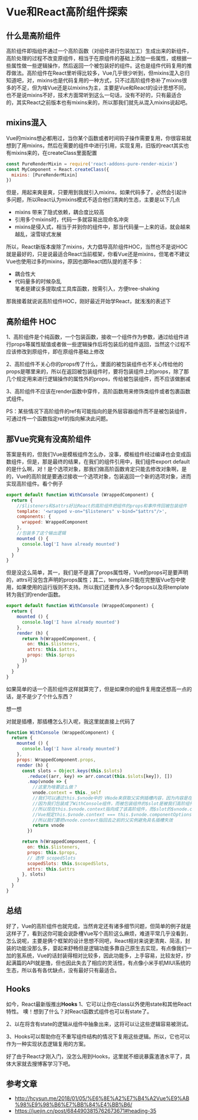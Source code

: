 # Vue和React高阶组件探索

## 什么是高阶组件
高阶组件即指组件通过一个高阶函数（对组件进行包装加工）生成出来的新组件，高阶处理的过程不改变原组件，相当于在原组件的基础上添加一些属性，或根据一些属性做一些逻辑操作，然后返回一个被包装好的组件。这也是组件代码复用的推荐做法。高阶组件在React里听得比较多，Vue几乎很少听到，但mixins混入总归知道吧，对，mixins也是代码复用的一种方式，只不过高阶组件弥补了mixins很多的不足，但为啥Vue还是以mixins为主，主要是Vue和React的设计思想不同，也不是说mixins不好，技术方面常听到这么一句话，没有不好的，只有最适合的，其实React之前版本也有mixins来的，所以那我们就先从混入mixins说起吧。

## mixins混入
Vue的mixins想必都用过，当你某个函数或者时间钩子操作需要复用，你很容易就想到了用mixins，然后在需要的组件中进行引用，实现复用，旧版的react其实也有mixins来的，在createClass里面配置
```js
const PureRenderMixin = require('react-addons-pure-render-mixin')
const MyComponent = React.createClass({
  mixins: [PureRenderMixin]
})
```
但是，用起来爽是爽，只要用到我就引入mixins，如果代码多了，必然会引起许多问题，所以React认为mixins模式不适合他们清爽的生态，主要是以下几点
- mixins 带来了隐式依赖，耦合度比较高
- 引用多个mixins时，代码一多就容易出现命名冲突
- mixins是侵入式，相当于并到你的组件中，那当代码量一上来的话，就会越来越乱，滚雪球式发展

所以，React新版本废除了mixins，大力倡导高阶组件HOC，当然也不是说HOC就是最好的，只是说最适合React当前框架，你看Vue还是mixins，但笔者不建议Vue也使用过多的mixins，原因也跟React团队提的差不多：
- 耦合性大
- 代码量多的时候杂乱  
笔者是建议多提取成工具库函数，按需引入，方便tree-shaking

那我接着就说说高阶组件HOC，刚好最近开始学React，就浅浅的表述下

## 高阶组件 HOC
1、高阶组件是个纯函数，一个包装函数，接收一个组件作为参数，通过给组件进行props等属性赋值或者做一些逻辑操作后将包装后的组件返回，当然这个过程不应该修改到原组件，即在原组件基础上修改

2、高阶组件不关心你的props传了什么，里面的被包装组件也不关心传给他的props是哪里来的，所以在返回被包装组件时，要将包装组件上的props，除了那几个规定用来进行逻辑操作的属性外的props，传给被包装组件，而不应该做删减

3、高阶组件不应该在render函数中穿件，高阶函数用来修饰类组件或者包裹函数式组件。

PS：某些情况下高阶组件的ref有可能指向的是外层容器组件而不是被包装组件，可通过传一个函数指定ref的指向解决此问题。

## 那Vue究竟有没高阶组件
答案是有的，但我们Vue是模板组件怎么办，没事，模板组件经过编译也会变成函数组件，但是，那是最终的结果，在我们的组件引用中，我们组件export default的是什么啊，对！是个选项对象，那我们做高阶函数肯定只能去修改对象啊，是的，Vue的高阶就是要通过接收一个选项对象，包装返回一个新的选项对象，进而实现高阶组件。看个例子
```js
export default function WithConsole (WrappedComponent) {
  return {
    //$listeners和$attrs好比React的高阶组件把组件的props和事件传回被包装组件
    template: '<wrapped v-on="$listeners" v-bind="$attrs"/>',
    components: {
      wrapped: WrappedComponent
    },
    //包装多了这个输出逻辑
    mounted () {
      console.log('I have already mounted')
    }
  }
}
```
但是没这么简单，其一，我们是不是漏了props属性呀，Vue的props可是要声明的，attrs可没包含声明的props属性；其二，template只能在完整版Vue包中使用，如果使用的运行版则不支持。所以我们还要传入多个$props以及将template转为我们的render函数。
```js
export default function WithConsole (WrappedComponent) {
  return {
    mounted () {
      console.log('I have already mounted')
    },
    render (h) {
      return h(WrappedComponent, {
        on: this.$listeners,
        attrs: this.$attrs,
        props: this.$props
      })
    }
  }
}
```
如果简单的话一个高阶组件这样就算完了，但是如果你的组件复用度还想高一点的话，是不是少了个什么东西？

想一想

对就是插槽，那插槽怎么引入呢，我这里就直接上代码了
```js
function WithConsole (WrappedComponent) {
  return {
    mounted () {
      console.log('I have already mounted')
    },
    props: WrappedComponent.props,
    render (h) {
      const slots = Object.keys(this.$slots)
        .reduce((arr, key) => arr.concat(this.$slots[key]), [])
        .map(vnode => {
          //这里为啥要这么做？
          vnode.context = this._self
          //我们可以通过this.$vnode中的 VNode来获取父实例插槽内容，因为内容是在父组件中被创建的，所以 this.$vnode 中的 context 引用着父实例；
          //因为我们包装成了WithConsole组件，而被包装组件的$slot是被我们高阶组件上的$slot直接透传下去的,
          //所以现在this.$vnode.context指向成了该高阶组件，而$slot的$vnode.componentOptions.children[0].context指向父实例；
          //Vue规定this.$vnode.context === this.$vnode.componentOptions.children[0].context不相等时具名插槽无效，当默认插槽处理;
          //所以我们要把vnode.context指回去之前的父实例避免具名插槽失效
          return vnode
        })

      return h(WrappedComponent, {
        on: this.$listeners,
        props: this.$props,
        // 透传 scopedSlots
        scopedSlots: this.$scopedSlots,
        attrs: this.$attrs
      }, slots)
    }
  }
}
```
## 总结
好了，Vue的高阶组件也就完成，当然肯定还有诸多细节问题，但简单的例子就是这样子了，看到这你可能会说卧槽Vue写个高阶这么麻烦，难道平常几乎没看到，怎么说呢，主要是俩个框架的设计思想不同吧，React相对来说更清爽、简洁，封装的功能没那么多，耍起来舒畅但是逻辑功能多靠自己原生去实现，有点像我们一加的氢系统，Vue的话封装得相对比较多，因此功能多，上手容易，比较友好，抄起满篇的API就是撸，但也因此失去了相应的灵活性，有点像小米手机MIUI系统的生态，所以各有各优缺点，没有最好只有最适合。

## Hooks
如今，React最新版推出**Hooks**
1、它可以让你在class以外使用state和其他React特性。
噢！想到了什么？对React函数式组件也可以有state了。

2、以在将含有state的逻辑从组件中抽象出来，这将可以让这些逻辑容易被测试。

3、Hooks可以帮助你在不重写组件结构的情况下复用这些逻辑。所以，它也可以作为一种实现状态逻辑复用的方案。

好了由于React才刚入门，没怎么用到Hooks，这里就不细说暴露渣渣水平了，具体大家就去搜博客学习下吧。

## 参考文章
- http://hcysun.me/2018/01/05/%E6%8E%A2%E7%B4%A2Vue%E9%AB%98%E9%98%B6%E7%BB%84%E4%BB%B6/
- https://juejin.cn/post/6844903815762673671#heading-35
